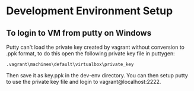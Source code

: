 # Development Environment Setup

## To login to VM from putty on Windows
Putty can't load the private key created by vagrant without conversion to 
.ppk format, to do this open the following private key file in puttygen:

```
.vagrant\machines\default\virtualbox\private_key
```
Then save it as key.ppk in the dev-env directory. You can then setup putty 
to use the private key file and login to vagrant@localhost:2222.
